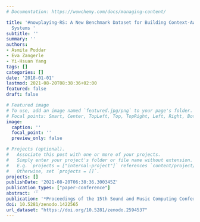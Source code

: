 ```yaml
---
# Documentation: https://wowchemy.com/docs/managing-content/

title: '#nowplaying-RS: A New Benchmark Dataset for Building Context-Aware Music Recommender
  Systems '
subtitle: ''
summary: ''
authors:
- Asmita Poddar
- Eva Zangerle
- Yi-Hsuan Yang
tags: []
categories: []
date: '2018-01-01'
lastmod: 2021-08-20T08:38:36+02:00
featured: false
draft: false

# Featured image
# To use, add an image named `featured.jpg/png` to your page's folder.
# Focal points: Smart, Center, TopLeft, Top, TopRight, Left, Right, BottomLeft, Bottom, BottomRight.
image:
  caption: ''
  focal_point: ''
  preview_only: false

# Projects (optional).
#   Associate this post with one or more of your projects.
#   Simply enter your project's folder or file name without extension.
#   E.g. `projects = ["internal-project"]` references `content/project/deep-learning/index.md`.
#   Otherwise, set `projects = []`.
projects: []
publishDate: '2021-08-20T06:38:36.300345Z'
publication_types: ["paper-conference"]
abstract: ''
publication: '*Proceedings of the 15th Sound and Music Computing Conference*'
doi: 10.5281/zenodo.1422565
url_dataset: "https://doi.org/10.5281/zenodo.2594537"
---
```

